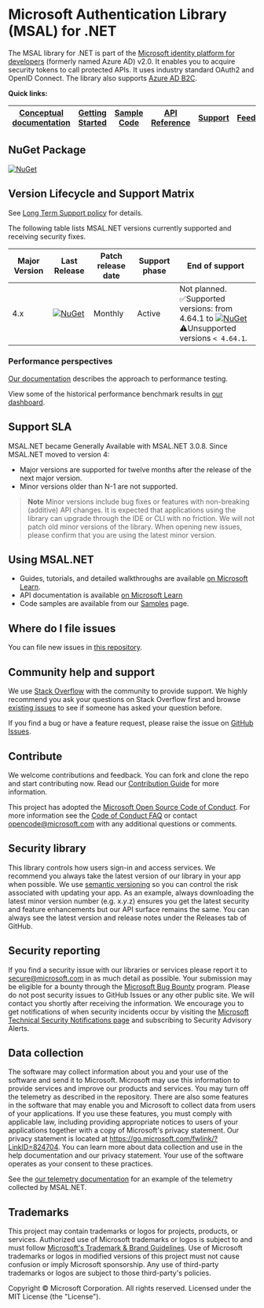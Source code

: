 # Microsoft Authentication Library (MSAL) for .NET

The MSAL library for .NET is part of the [Microsoft identity platform for developers](https://aka.ms/aaddevv2) (formerly named Azure AD) v2.0. It enables you to acquire security tokens to call protected APIs. It uses industry standard OAuth2 and OpenID Connect. The library also supports [Azure AD B2C](https://azure.microsoft.com/services/active-directory-b2c/).

**Quick links:**

| [Conceptual documentation](https://aka.ms/msalnet) | [Getting Started](https://learn.microsoft.com/entra/msal/dotnet/getting-started/choosing-msal-dotnet) | [Sample Code](https://aka.ms/aaddevsamplesv2) | [API Reference](https://learn.microsoft.com/dotnet/api/overview/) | [Support](README.md#community-help-and-support) | [Feedback](https://github.com/AzureAD/microsoft-authentication-library-for-dotnet/issues)
| ------------------------------------------------------------------------------------------------------- | --------------------------------------------------------------------------------------------------------------------------------------------------- | ------------------------------------------------------------------------------------------ | ------------------------------------------------------------------------------------------------------------------ | ----------------------------------------------- | ------------------------------------------------------------------------------------------------------- |

## NuGet Package

[![NuGet](https://img.shields.io/nuget/v/microsoft.identity.client.svg?style=flat-square&label=nuget&colorB=00b200)](https://www.nuget.org/packages/Microsoft.Identity.Client/)

## Version Lifecycle and Support Matrix

See [Long Term Support policy](./supportPolicy.md) for details.

The following table lists MSAL.NET versions currently supported and receiving security fixes.

| Major Version | Last Release | Patch release date  | Support phase|End of support |
| --------------|--------------|--------|------------|--------|
| 4.x           | [![NuGet](https://img.shields.io/nuget/v/microsoft.identity.client.svg?style=flat-square&label=nuget&colorB=00b200)](https://www.nuget.org/packages/Microsoft.Identity.Client/)   |Monthly| Active | Not planned.<br/>✅Supported versions: from 4.64.1 to [![NuGet](https://img.shields.io/nuget/v/microsoft.identity.client.svg?style=flat-square&label=nuget&colorB=00b200)](https://www.nuget.org/packages/Microsoft.Identity.Client/)<br/>⚠️Unsupported versions `< 4.64.1`.|

### Performance perspectives

[Our documentation](https://learn.microsoft.com/entra/msal/dotnet/advanced/performance-testing) describes the approach to performance testing.

View some of the historical performance benchmark results in [our dashboard](https://azuread.github.io/microsoft-authentication-library-for-dotnet/benchmarks/).

## Support SLA

MSAL.NET became Generally Available with MSAL.NET 3.0.8. Since MSAL.NET moved to version 4:

- Major versions are supported for twelve months after the release of the next major version.
- Minor versions older than N-1 are not supported.

> **Note**
> Minor versions include bug fixes or features with non-breaking (additive) API changes. It is expected that applications using the library can upgrade through the IDE or CLI with no friction. We will not patch old minor versions of the library. When opening new issues, please confirm that you are using the latest minor version.

## Using MSAL.NET

- Guides, tutorials, and detailed walkthroughs are available [on Microsoft Learn](https://learn.microsoft.com/entra/msal/dotnet/getting-started/choosing-msal-dotnet).
- API documentation is available [on Microsoft Learn](https://learn.microsoft.com/dotnet/api/microsoft.identity.client)
- Code samples are available from our [Samples](https://aka.ms/aaddevsamplesv2) page.

## Where do I file issues

You can file new issues in [this repository](https://github.com/AzureAD/microsoft-authentication-library-for-dotnet/issues).

## Community help and support

We use [Stack Overflow](https://stackoverflow.com/questions/tagged/azure-ad-msal) with the community to provide support. We highly recommend you ask your questions on Stack Overflow first and browse [existing issues](https://github.com/AzureAD/microsoft-authentication-library-for-dotnet/issues) to see if someone has asked your question before.

If you find a bug or have a feature request, please raise the issue on [GitHub Issues](../../issues).

## Contribute

We welcome contributions and feedback. You can fork and clone the repo and start contributing now. Read our [Contribution Guide](CONTRIBUTING.md) for more information.

This project has adopted the [Microsoft Open Source Code of Conduct](https://opensource.microsoft.com/codeofconduct/). For more information see the [Code of Conduct FAQ](https://opensource.microsoft.com/codeofconduct/faq/) or contact [opencode@microsoft.com](mailto:opencode@microsoft.com) with any additional questions or comments.

## Security library

This library controls how users sign-in and access services. We recommend you always take the latest version of our library in your app when possible. We use [semantic versioning](http://semver.org) so you can control the risk associated with updating your app. As an example, always downloading the latest minor version number (e.g. x.*y*.z) ensures you get the latest security and feature enhancements but our API surface remains the same. You can always see the latest version and release notes under the Releases tab of GitHub.

## Security reporting

If you find a security issue with our libraries or services please report it to [secure@microsoft.com](mailto:secure@microsoft.com) in as much detail as possible. Your submission may be eligible for a bounty through the [Microsoft Bug Bounty](https://aka.ms/bugbounty) program. Please do not post security issues to GitHub Issues or any other public site. We will contact you shortly after receiving the information. We encourage you to get notifications of when security incidents occur by visiting the [Microsoft Technical Security Notifications page](https://www.microsoft.com/msrc/technical-security-notifications?rtc=1) and subscribing to Security Advisory Alerts.

## Data collection

The software may collect information about you and your use of the software and send it to Microsoft. Microsoft may use this information to provide services and improve our products and services. You may turn off the telemetry as described in the repository. There are also some features in the software that may enable you and Microsoft to collect data from users of your applications. If you use these features, you must comply with applicable law, including providing appropriate notices to users of your applications together with a copy of Microsoft's privacy statement. Our privacy statement is located at https://go.microsoft.com/fwlink/?LinkID=824704. You can learn more about data collection and use in the help documentation and our privacy statement. Your use of the software operates as your consent to these practices.

See the [our telemetry documentation](https://learn.microsoft.com/entra/msal/dotnet/resources/telemetry-overview) for an example of the telemetry collected by MSAL.NET.

## Trademarks

This project may contain trademarks or logos for projects, products, or services. Authorized use of Microsoft trademarks or logos is subject to and must follow [Microsoft's Trademark & Brand Guidelines](https://www.microsoft.com/legal/intellectualproperty/trademarks/usage/general). Use of Microsoft trademarks or logos in modified versions of this project must not cause confusion or imply Microsoft sponsorship. Any use of third-party trademarks or logos are subject to those third-party's policies.

Copyright © Microsoft Corporation. All rights reserved. Licensed under the MIT License (the "License").
